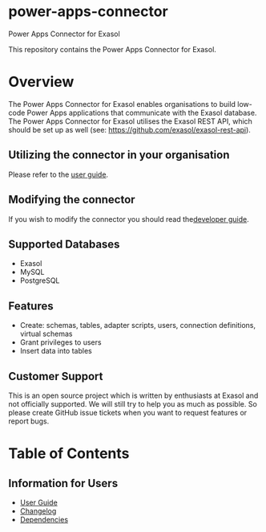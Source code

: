 # power-apps-connector
Power Apps Connector for Exasol

This repository contains the Power Apps Connector for Exasol.

# Overview

The Power Apps Connector for Exasol enables organisations to build low-code Power Apps applications that communicate with the Exasol database.
The Power Apps Connector for Exasol utilises the Exasol REST API, which should be set up as well (see: https://github.com/exasol/exasol-rest-api).

## Utilizing the connector in your organisation

Please refer to the [user guide](doc/user_guide/user_guide.md).

## Modifying the connector

If you wish to modify the connector you should read the[developer guide](doc/developer_guide/developer_guide.md).

## Supported Databases

* Exasol
* MySQL
* PostgreSQL

## Features

* Create: schemas, tables, adapter scripts, users, connection definitions, virtual schemas
* Grant privileges to users
* Insert data into tables

## Customer Support

This is an open source project which is written by enthusiasts at Exasol and not officially supported. We will still try to help you as much as possible. So please create GitHub issue tickets when you want to request features or report bugs.

# Table of Contents

## Information for Users

* [User Guide](doc/user_guide/user_guide.md)
* [Changelog](doc/changes/changelog.md)
* [Dependencies](dependencies.md)